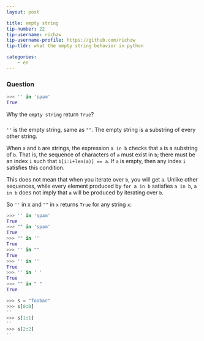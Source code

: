 ```yaml
---
layout: post

title: empty string
tip-number: 22
tip-username: richzw
tip-username-profile: https://github.com/richzw
tip-tldr: what the empty string behavior in python

categories:
    - en
---
```


### Question

```python
>>> '' in 'spam'
True
```

Why the `empty string` return `True`?

### 

`''` is the empty string, same as `""`. The empty string is a substring of every other string.

When `a` and `b` are strings, the expression `a in b` checks that `a` is a substring of `b`. That is, the sequence of characters of `a`
must exist in `b`; there must be an index `i` such that `b[i:i+len(a)] == a`. If `a` is empty, then any index `i` satisfies this condition.

This does not mean that when you iterate over `b`, you will get `a`. Unlike other sequences, while every element produced by `for a in b`
satisfies `a in b`, `a in b` does not imply that `a` will be produced by iterating over `b`.

So `''` in x and `""` in `x` returns `True` for any string `x`:

```python
>>> '' in 'spam'
True
>>> "" in 'spam'
True
>>> "" in ''
True
>>> '' in ""
True
>>> '' in ''
True
>>> '' in ' ' 
True
>>> "" in " "
True

>>> s = "foobar"
>>> s[0:0]
''
>>> s[1:1]
''
>>> s[2:2]
''
```
